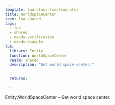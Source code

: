 ```yaml
---
template: lua-class-function.html
title: WorldSpaceCenter
icon: lua-shared
tags:
  - lua
  - shared
  - needs-verification
  - needs-example
lua:
  library: Entity
  function: WorldSpaceCenter
  realm: shared
  description: "Get world space center."
  
  
  returns:
    
---
```


<div class="lua__search__keywords">
Entity:WorldSpaceCenter &#x2013; Get world space center.
</div>
